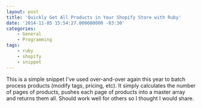 ```yaml
---
layout: post
title: 'Quickly Get All Products in Your Shopify Store with Ruby'
date: '2014-11-05 15:54:27.000000000 -03:30'
categories:
    - General
    - Programming
tags:
    - ruby
    - shopify
    - snippet
---
```

This is a simple snippet I've used over-and-over again this year to batch process products (modify tags, pricing, etc). It simply calculates the number of pages of products, pushes each page of products into a master array and returns them all. Should work well for others so I thought I would share.

<script src="https://gist.github.com/tyler-king/ebe47da8ff56e1c7c91e.js"></script>